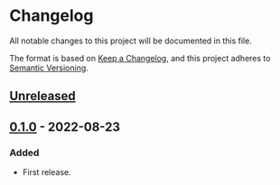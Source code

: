 # Changelog

All notable changes to this project will be documented in this file.

The format is based on [Keep a Changelog](https://keepachangelog.com/en/1.0.0/),
and this project adheres to [Semantic Versioning](https://semver.org/spec/v2.0.0.html).

## [Unreleased]

## [0.1.0] - 2022-08-23

### Added

- First release.

[Unreleased]: https://github.com/7sDream/tui-markup-ansi-macro/compare/v0.1.0..HEAD
[0.1.0]: https://github.com/7sDream/tui-markup-ansi-macro/release/tag/v0.1.0
